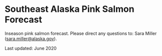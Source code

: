 # Southeast Alaska Pink Salmon Forecast
Inseason pink salmon forecast.
Please direct any questions to: Sara Miller (sara.miller@alaska.gov).

Last updated: June 2020
